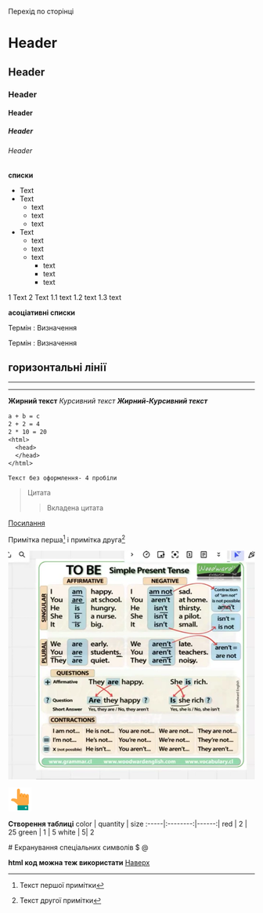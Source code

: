 <a id="anchor">Перехід по сторінці</a>
# Header
## Header
### Header
#### Header
##### Header
###### Header

__списки__
* Text
* Text
  * text
  * text
  * text
* Text
  * text
  * text
  * text
    * text
    * text
    * text

1 Text
2 Text
  1.1 text
  1.2 text
  1.3 text

__асоціативні списки__

Термін
: Визначення

Термін
: Визначення


__горизонтальні лінії__
---
___

***

__Жирний текст__
_Курсивний текст_
___Жирний-Курсивний текст___

```
a + b = c
2 + 2 = 4
2 * 10 = 20
<html>
  <head>
  </head>
</html>
```

    Текст без оформлення- 4 пробіли

>Цитата
>>Вкладена цитата

[Посилання](https://www.google.com)

Примітка перша[^1] і примітка друга[^2]

[^1]: Текст першої примітки
[^2]: Текст другої примітки

![картинка](/img/Screenshot_1.png)

[![картинка-Посилання](/img/icons8-hand-48.png)](https://www.google.com)

__Створення таблиці__
color | quantity | size
:-----|:--------:|------:|
red | 2 | 25
green | 1 | 5
white | 5| 2

\# Екранування спеціальних символів
\$
\@

__html код можна теж використати__
[Наверх](#anchor)





